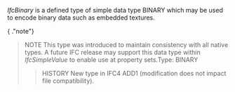 _IfcBinary_ is a defined type of simple data type BINARY which may be used to encode binary data such as embedded textures.

<!-- end of short definition -->


{ .\"note\"}
> NOTE This type was introduced to maintain consistency with all native types. A future IFC release may support this data type within _IfcSimpleValue_ to enable use at property sets.Type: BINARY
>
>> HISTORY New type in IFC4 ADD1 (modification does not impact file compatibility).


>
